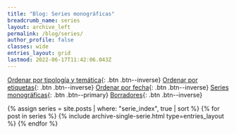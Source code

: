 ```yaml
---
title: "Blog: Series monográficas"
breadcrumb_name: series
layout: archive_left
permalink: /blog/series/
author_profile: false
classes: wide
entries_layout: grid
lastmod: 2022-06-17T11:42:06.043Z
---
```


[Ordenar por tipología y temática](/blog/){: .btn .btn--inverse} 
[Ordenar por etiquetas](/blog/tags/){: .btn .btn--inverse} 
[Ordenar por fecha](/blog/fecha){: .btn .btn--inverse}
[Series monográficas](/blog/series){: .btn .btn--primary}
[Borradores](/blog/borradores/){: .btn .btn--inverse}

{% assign series = site.posts | where: "serie_index", true | sort %}
{% for post in series %}
    {% include archive-single-serie.html type=entries_layout %}
{% endfor %}
